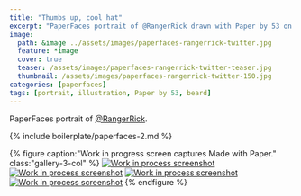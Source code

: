 ```yaml
---
title: "Thumbs up, cool hat"
excerpt: "PaperFaces portrait of @RangerRick drawn with Paper by 53 on an iPad."
image: 
  path: &image ../assets/images/paperfaces-rangerrick-twitter.jpg 
  feature: *image
  cover: true
  teaser: /assets/images/paperfaces-rangerrick-twitter-teaser.jpg
  thumbnail: /assets/images/paperfaces-rangerrick-twitter-150.jpg
categories: [paperfaces]
tags: [portrait, illustration, Paper by 53, beard]
---
```


PaperFaces portrait of [@RangerRick](https://twitter.com/RangerRick).

{% include boilerplate/paperfaces-2.md %}

{% figure caption:"Work in progress screen captures Made with Paper." class:"gallery-3-col" %}
[![Work in process screenshot](/assets/images/paperfaces-rangerrick-process-1-600.jpg)](/assets/images/paperfaces-rangerrick-process-1-lg.jpg) [![Work in process screenshot](/assets/images/paperfaces-rangerrick-process-2-600.jpg)](/assets/images/paperfaces-rangerrick-process-2-lg.jpg) [![Work in process screenshot](/assets/images/paperfaces-rangerrick-process-3-600.jpg)](/assets/images/paperfaces-rangerrick-process-3-lg.jpg) [![Work in process screenshot](/assets/images/paperfaces-rangerrick-process-4-600.jpg)](/assets/images/paperfaces-rangerrick-process-4-lg.jpg)
{% endfigure %}

